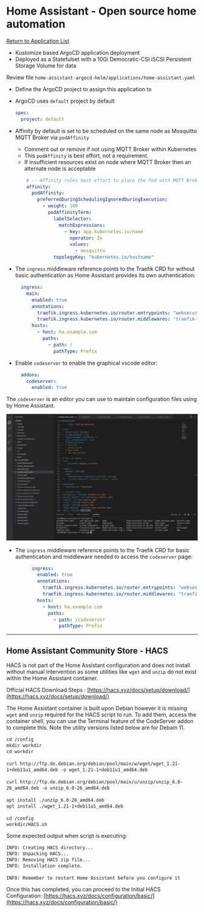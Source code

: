 # Home Assistant - Open source home automation

[Return to Application List](../)

* Kustomize based ArgoCD application deployment
* Deployed as a Statefulset with a 10Gi Democratic-CSI iSCSI Persistent Storage Volume for data

Review file `home-assistant-argocd-helm/applications/home-assistant.yaml`

* Define the ArgoCD project to assign this application to
* ArgoCD uses `default` project by default

  ```yaml
  spec:
    project: default
  ```

* Affinity by default is set to be scheduled on the same node as Mosquitto MQTT Broker via `podAffinity`
  * Comment out or remove if not using MQTT Broker within Kubernetes
  * This `podAffinity` is best effort, not a requirement.
  * If insufficient resources exist on node where MQTT Broker then an alternate node is acceptable

  ```yaml
      # -- Affinity rules best effort to place the Pod with MQTT Broker when possible
      affinity:
        podAffinity:
          preferredDuringSchedulingIgnoredDuringExecution:
            - weight: 100
              podAffinityTerm:
                labelSelector:
                  matchExpressions:
                    - key: app.kubernetes.io/name
                      operator: In
                      values:
                        - mosquitto
                topologyKey: "kubernetes.io/hostname"
  ```

* The `ingress` middleware reference points to the Traefik CRD for without basic authentication as Home Assistant provides its own authentication:

  ```yaml
    ingress:
      main:
        enabled: true
        annotations:
          traefik.ingress.kubernetes.io/router.entrypoints: "websecure"
          traefik.ingress.kubernetes.io/router.middlewares: "traefik-x-forward-https-headers@kubernetescrd,traefik-compress@kubernetescrd"
        hosts:
          - host: ha.example.com
            paths:
              - path: /
                pathType: Prefix
  ```

* Enable `codeserver` to enable the graphical vscode editor:

  ```yaml
    addons:
      codeserver:
        enabled: true
  ```

The `codeserver` is an editor you can use to maintain configuration files using by Home Assistant.

![CodeServer Example](ha_code_server.png)

* The `ingress` middleware reference points to the Traefik CRD for basic authentication and middleware needed to access the `codeserver` page:

  ```yaml
        ingress:
          enabled: true
          annotations:
            traefik.ingress.kubernetes.io/router.entrypoints: "websecure"
            traefik.ingress.kubernetes.io/router.middlewares: "traefik-traefik-basic-auth@kubernetescrd,traefik-codeserver-stripprefix@kubernetescrd,traefik-compress@kubernetescrd"
          hosts:
            - host: ha.example.com
              paths:
                - path: /codeserver
                  pathType: Prefix
  ```

---

## Home Assistant Community Store - HACS

HACS is not part of the Home Assistant configuration and does not install without manual intervention as some utilities like `wget` and `unzip` do not exist within the Home Assistant container.

Official HACS Download Steps : [https://hacs.xyz/docs/setup/download/](https://hacs.xyz/docs/setup/download/)

The Home Assistant container is built upon Debian however it is missing `wget` and `unzip` required for the HACS script to run. To add them, access the container shell, you can use the Terminal feature of the CodeServer addon to complete this. Note the utility versions listed below are for Debain 11.

```shell
cd /config
mkdir workdir
cd workdir

curl http://ftp.de.debian.org/debian/pool/main/w/wget/wget_1.21-1+deb11u1_amd64.deb -o wget_1.21-1+deb11u1_amd64.deb

curl http://ftp.de.debian.org/debian/pool/main/u/unzip/unzip_6.0-26_amd64.deb -o unzip_6.0-26_amd64.deb

apt install ./unzip_6.0-26_amd64.deb
apt install ./wget_1.21-1+deb11u1_amd64.deb

cd /config
workdir/HACS.sh
```

Some expected output when script is executing:

```text
INFO: Creating HACS directory...
INFO: Unpacking HACS...
INFO: Removing HACS zip file...
INFO: Installation complete.

INFO: Remember to restart Home Assistant before you configure it
```

Once this has completed, you can proceed to the Initial HACS Configuration: [https://hacs.xyz/docs/configuration/basic/](https://hacs.xyz/docs/configuration/basic/)

